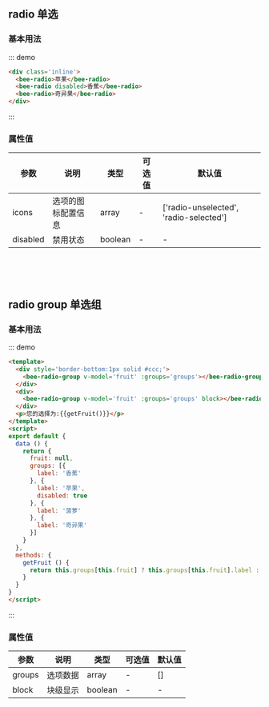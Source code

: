 <style>
  .inline .radio--wp {
    margin-right: 20px;
  }
</style>
<script>
export default {
  data () {
    return {
      fruit: null,
      groups: [{
        label: '香蕉'
      }, {
        label: '苹果',
        disabled: true
      }, {
        label: '菠萝'
      }, {
        label: '奇异果'
      }]
    }
  },
  methods: {
    getFruit () {
      return this.groups[this.fruit] ? this.groups[this.fruit].label : null
    }
  }
}
</script>

## radio 单选

### 基本用法

::: demo
``` html
<div class='inline'>
  <bee-radio>苹果</bee-radio>
  <bee-radio disabled>香蕉</bee-radio>
  <bee-radio>奇异果</bee-radio>
</div>
```
:::

### 属性值

|参数|说明|类型|可选值|默认值|
|---|---|---|---|---|
|icons|选项的图标配置信息|array|-|['radio-unselected', 'radio-selected']|
|disabled|禁用状态|boolean|-|-|

<br/>
<br/>
<br/>

## radio group 单选组

### 基本用法

::: demo
``` html 
<template>
  <div style='border-bottom:1px solid #ccc;'>
    <bee-radio-group v-model='fruit' :groups='groups'></bee-radio-group>
  </div>
  <div>
    <bee-radio-group v-model='fruit' :groups='groups' block></bee-radio-group>
  </div>
  <p>您的选择为:{{getFruit()}}</p>
</template>
<script>
export default {
  data () {
    return {
      fruit: null,
      groups: [{
        label: '香蕉'
      }, {
        label: '苹果',
        disabled: true
      }, {
        label: '菠萝'
      }, {
        label: '奇异果'
      }]
    }
  },
  methods: {
    getFruit () {
      return this.groups[this.fruit] ? this.groups[this.fruit].label : null
    }
  }
}
</script>
```
:::

### 属性值

|参数|说明|类型|可选值|默认值|
|---|---|---|---|---|
|groups|选项数据|array|-|[]|
|block|块级显示|boolean|-|-|

